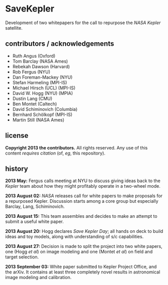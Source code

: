 SaveKepler
==========
Development of two whitepapers for the call to repurpose the *NASA Kepler* satellite.

contributors / acknowledgements
-------------------------------
- Ruth Angus (Oxford)
- Tom Barclay (NASA Ames)
- Rebekah Dawson (Harvard)
- Rob Fergus (NYU)
- Dan Foreman-Mackey (NYU)
- Stefan Harmeling (MPI-IS)
- Michael Hirsch (UCL) (MPI-IS)
- David W. Hogg (NYU) (MPIA)
- Dustin Lang (CMU)
- Ben Montet (Caltech)
- David Schiminovich (Columbia)
- Bernhard Schölkopf (MPI-IS)
- Martin Still (NASA Ames)

license
-------
**Copyright 2013 the contributors.**
All rights reserved.
Any use of this content *requires citation* (of, *eg*, this repository).

history
-------
**2013 May:**
Fergus calls meeting at NYU to discuss giving ideas back to the *Kepler* team
about how they might profitably operate in a two-wheel mode.

**2013 August 02:**
*NASA* releases call for white papers to make proposals for a repurposed Kepler.
Discussion starts among a core group but especially Barclay, Lang, Schiminovich.

**2013 August 15:**
This team assembles and decides to make an attempt to submit a useful white paper.

**2013 August 20:**
Hogg declares *Save Kepler Day*; all hands on deck to build ideas and toy models,
along with understanding of s/c capabilities.

**2013 August 27:**
Decision is made to split the project into two white papers,
one (Hogg *et al*) on image modeling and one (Montet *et al*) on field and target selection.

**2013 September 03:**
White paper submitted to Kepler Project Office, and the arXiv.
It contains at least three completely novel results in astronomical image modeling and calibration.
